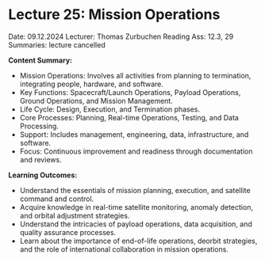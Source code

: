 # Lecture 25: Mission Operations

Date: 09.12.2024
Lecturer: Thomas Zurbuchen
Reading Ass: 12.3, 29
Summaries: lecture cancelled

**Content Summary:**

- Mission Operations: Involves all activities from planning to termination, integrating people, hardware, and software.
- Key Functions: Spacecraft/Launch Operations, Payload Operations, Ground Operations, and Mission Management.
- Life Cycle: Design, Execution, and Termination phases.
- Core Processes: Planning, Real-time Operations, Testing, and Data Processing.
- Support: Includes management, engineering, data, infrastructure, and software.
- Focus: Continuous improvement and readiness through documentation and reviews.

**Learning Outcomes:**

- Understand the essentials of mission planning, execution, and satellite command and control.
- Acquire knowledge in real-time satellite monitoring, anomaly detection, and orbital adjustment strategies.
- Understand the intricacies of payload operations, data acquisition, and quality assurance processes.
- Learn about the importance of end-of-life operations, deorbit strategies, and the role of international collaboration in mission operations.